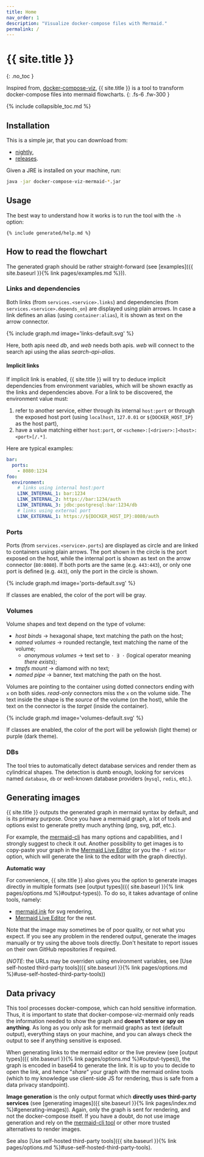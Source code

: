 ```yaml
---
title: Home
nav_order: 1
description: "Visualize docker-compose files with Mermaid."
permalink: /
---
```


# {{ site.title }}
{: .no_toc }

Inspired from, [docker-compose-viz](https://github.com/pmsipilot/docker-compose-viz),
{{ site.title }} is a tool to transform docker-compose files into mermaid flowcharts.
{: .fs-6 .fw-300 }

{% include collapsible_toc.md %}


## Installation

This is a simple jar, that you can download from:
* [nightly](https://github.com/derlin/docker-compose-viz-mermaid/releases/tag/nightly),
* [releases](https://github.com/derlin/docker-compose-viz-mermaid/releases).

Given a JRE is installed on your machine, run:
```bash
java -jar docker-compose-viz-mermaid-*.jar
```

## Usage

The best way to understand how it works is to run the tool with the `-h` option:
```text
{% include generated/help.md %}
```

## How to read the flowchart

The generated graph should be rather straight-forward (see [examples]({{ site.baseurl }}{% link pages/examples.md %})).

### Links and dependencies

Both links (from `services.<service>.links`) and dependencies (from `services.<service>.depends_on`) are displayed using plain arrows.
In case a link defines an alias (using `container:alias`), it is shown as text on the arrow connector.

{% include graph.md image='links-default.svg' %}

Here, both apis need *db*, and *web* needs both apis. *web* will connect to the search api using the alias *search-api-alias*.

#### Implicit links

If implicit link is enabled, {{ site.title }} will try to deduce implicit dependencies from environment variables, which will be shown
exactly as the links and dependencies above. For a link to be discovered, the environment value must:
1. refer to another service, either through its internal `host:port` or through the exposed host port (using `localhost`, `127.0.01` or
   `${DOCKER_HOST_IP}` as the host part),
2. have a value matching either `host:port`, or `<scheme>:[<driver>:]<host>:<port>[/.*]`.

Here are typical examples:
```yaml
bar:
  ports:
    - 8080:1234
foo:
  environment:
    # links using internal host:port
    LINK_INTERNAL_1: bar:1234
    LINK_INTERNAL_2: https://bar:1234/auth
    LINK_INTERNAL_3: jdbc:postgresql:bar:1234/db
    # links using external port
    LINK_EXTERNAL_1: https://${DOCKER_HOST_IP}:8080/auth
```

### Ports

Ports (from `services.<service>.ports`) are displayed as circle and are linked to containers using plain arrows.
The port shown in the circle is the port exposed on the host, while the internal port is shown as text on the arrow connector (`80:8080`).
If both ports are the same (e.g. `443:443`), or only one port is defined (e.g. `443`), only the port in the circle is shown.

{% include graph.md image='ports-default.svg' %}

If classes are enabled, the color of the port will be gray.

### Volumes

Volume shapes and text depend on the type of volume:
* *host binds* → hexagonal shape, text matching the path on the host;
* *named volumes* → rounded rectangle, text matching the name of the volume;
  - *anonymous volumes* → text set to `⋅ ∃ ⋅` (logical operator meaning *there exists*);
* *tmpfs mount* → diamond with no text;
* *named pipe* → banner, text matching the path on the host.

Volumes are pointing to the container using dotted connectors ending with `x` on both sides.
*read-only* connectors miss the `x` on the volume side.
The text inside the shape is the *source* of the volume (on the host), while the text on the connector is the *target* (inside the
container).

{% include graph.md image='volumes-default.svg' %}

If classes are enabled, the color of the port will be yellowish (light theme) or purple (dark theme).

### DBs

The tool tries to automatically detect database services and render them as cylindrical shapes. 
The detection is dumb enough, looking for services named `database`, `db` or well-known database providers (`mysql`, `redis`, etc.).

## Generating images

{{ site.title }} outputs the generated graph in mermaid syntax by default, and is its primary purpose.
Once you have a mermaid graph, a lot of tools and options exist to generate pretty much anything (png, svg, pdf, etc.).

For example, the [mermaid-cli](https://github.com/mermaid-js/mermaid-cli) has many options and capabilities,
and I strongly suggest to check it out.
Another possibility to get images is to copy-paste your graph in the [Mermaid Live Editor](https//mermaid.live)
(or you the `-f editor` option, which will generate the link to the editor with the graph directly).

**Automatic way**

For convenience, {{ site.title }} also gives you the option to generate images directly in multiple formats
(see [output types]({{ site.baseurl }}{% link pages/options.md %}#output-types)). To do so, it takes advantage of online tools, namely:

* [mermaid.ink](https://mermaid.ink/) for svg rendering,
* [Mermaid Live Editor](https://mermaid.live/) for the rest.

Note that the image may sometimes be of poor quality, or not what you expect.
If you see any problem in the rendered output, generate the images manually or try using the above tools directly.
Don't hesitate to report issues on their own GitHub repositories if required.

(*NOTE*: the URLs may be overriden using environment variables,
see [Use self-hosted third-party tools]({{ site.baseurl }}{% link pages/options.md %}#use-self-hosted-third-party-tools))

## Data privacy

This tool processes docker-compose, which can hold sensitive information.
Thus, it is important to state that docker-compose-viz-mermaid only reads the information needed to show the graph and
**doesn't store or spy on anything**.
As long as you only ask for mermaid graphs as text (default output), everything stays on your machine,
and you can always check the output to see if anything sensitive is exposed.

When generating links to the mermaid editor or the live preview
(see [output types]({{ site.baseurl }}{% link pages/options.md %}#output-types)),
the graph is encoded in base64 to generate the link. It is up to you to decide to open the link, and hence "*share*" your graph with
the mermaid online tools (which to my knowledge use client-side JS for rendering, thus is safe from a data privacy standpoint).

**Image generation** is the only output format which **directly uses third-party services**
(see [generating images]({{ site.baseurl }}{% link pages/index.md %}#generating-images)).
Again, only the graph is sent for rendering, and not the docker-compose itself. If you have a doubt, do not use image generation
and rely on the [mermaid-cli tool](https://github.com/mermaid-js/mermaid-cli) or other more trusted alternatives to render images.

See also [Use self-hosted third-party tools]({{ site.baseurl }}{% link pages/options.md %}#use-self-hosted-third-party-tools).
